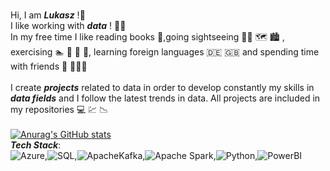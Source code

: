 <br>Hi, I am ***Lukasz*** !👋
<br>I like working with ***data*** ! :man_technologist: 
<br>In my free time I like reading books :blue_book:,going sightseeing :pilot: :world_map: :cityscape:	, exercising  :swimmer: :football: :muscle: :runner:, learning foreign languages :de: :uk: and spending time with friends :dancers: :people_holding_hands:	
<br>I create ***projects*** related to data in order to develop constantly my skills in ***data fields*** and I follow the latest trends in data. All projects are included in my repositories  :computer:	 :chart:	 :chart_with_downwards_trend:	
<br>[![Anurag's GitHub stats](https://github-readme-stats.vercel.app/api?username=Longwinter93)](https://github.com/Longwinter93/github-readme-stats)
<br> ***Tech Stack***: 
<br>![Azure](https://img.shields.io/badge/microsoft%20azure-0089D6?style=for-the-badge&logo=microsoft-azure&logoColor=white),![SQL](https://img.shields.io/badge/Microsoft%20SQL%20Server-CC2927?style=for-the-badge&logo=microsoft%20sql%20server&logoColor=white),![ApacheKafka](https://img.shields.io/badge/Apache_Kafka-231F20?style=for-the-badge&logo=apache-kafka&logoColor=white),![Apache Spark](https://img.shields.io/badge/Apache_Spark-FFFFFF?style=for-the-badge&logo=apachespark&logoColor=#E35A16),![Python](https://img.shields.io/badge/Python-FFD43B?style=for-the-badge&logo=python&logoColor=blue),![PowerBI](https://img.shields.io/badge/PowerBI-F2C811?style=for-the-badge&logo=Power%20BI&logoColor=white)

<!--
**Lunczer93/Lunczer93** is a ✨ _special_ ✨ repository because its `README.md` (this file) appears on your GitHub profile.

Here are some ideas to get you started:

- 🔭 I’m currently working on ...
- 🌱 I’m currently learning ...
- 👯 I’m looking to collaborate on ...
- 🤔 I’m looking for help with ...
- 💬 Ask me about ...
- 📫 How to reach me: ...
- 😄 Pronouns: ...
- ⚡ Fun fact: ...
-->
